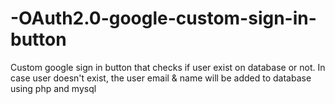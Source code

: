 # -OAuth2.0-google-custom-sign-in-button
Custom google sign in button that checks if user exist on database or not. In case user doesn't exist, the user email &amp; name will be added to database using php and mysql
